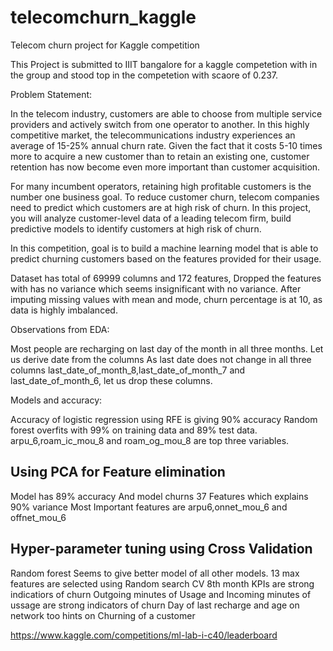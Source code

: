 # telecomchurn_kaggle
Telecom churn project for Kaggle competition

This Project is submitted to IIIT bangalore for a kaggle competetion with in the group and stood top in the competetion with scaore of 0.237.

Problem Statement:

In the telecom industry, customers are able to choose from multiple service providers and actively switch from one operator to another. In this highly competitive market, the telecommunications industry experiences an average of 15-25% annual churn rate. Given the fact that it costs 5-10 times more to acquire a new customer than to retain an existing one, customer retention has now become even more important than customer acquisition.

For many incumbent operators, retaining high profitable customers is the number one business
goal. To reduce customer churn, telecom companies need to predict which customers are at high risk of churn. In this project, you will analyze customer-level data of a leading telecom firm, build predictive models to identify customers at high risk of churn.

In this competition, goal is to build a machine learning model that is able to predict churning customers based on the features provided for their usage.


 Dataset has total of 69999 columns  and 172 features, Dropped the features with has no variance which seems insignificant with no variance.
 After imputing missing values with mean and mode, churn percentage is at 10, as data is highly imbalanced.

Observations from EDA:

Most people are recharging on last day of the month in all three months.
Let us derive date from the columns
As last date does not change in all three columns last_date_of_month_8,last_date_of_month_7 and last_date_of_month_6, let us drop these columns.

Models and accuracy:

Accuracy of logistic regression using RFE is giving 90% accuracy
Random forest overfits with 99% on training data and 89% test data.
arpu_6,roam_ic_mou_8 and roam_og_mou_8 are top three variables.

## Using PCA for Feature elimination
Model has 89% accuracy
And model churns 37 Features which explains 90% variance
Most Important features are arpu6,onnet_mou_6 and offnet_mou_6

## Hyper-parameter tuning using Cross Validation

Random forest Seems to give better model of all other models.
13 max features are selected using Random search CV
8th month KPIs are strong indicatiors of churn
Outgoing minutes of Usage and Incoming minutes of ussage are strong indicators of churn
Day of last recharge and age on network too hints on Churning of a customer


https://www.kaggle.com/competitions/ml-lab-i-c40/leaderboard




